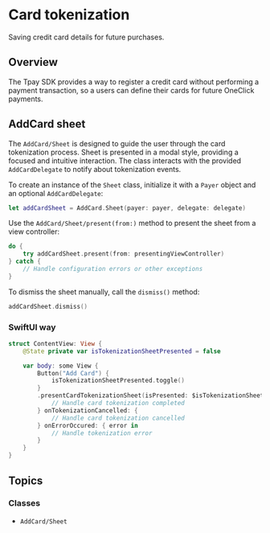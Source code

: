 # Card tokenization

Saving credit card details for future purchases. 

## Overview

The Tpay SDK provides a way to register a credit card without performing a payment transaction, so a users can define their cards for future OneClick payments.

## AddCard sheet

The ``AddCard/Sheet`` is designed to guide the user through the card tokenization process. Sheet is presented in a modal style, providing a focused and intuitive interaction. The class interacts with the provided ``AddCardDelegate`` to notify about tokenization events.

To create an instance of the `Sheet` class, initialize it with a `Payer` object and an optional `AddCardDelegate`:

```swift
let addCardSheet = AddCard.Sheet(payer: payer, delegate: delegate)
```

Use the ``AddCard/Sheet/present(from:)`` method to present the sheet from a view controller:

```swift
do {
    try addCardSheet.present(from: presentingViewController)
} catch {
    // Handle configuration errors or other exceptions
}
```

To dismiss the sheet manually, call the `dismiss()` method:

```swift
addCardSheet.dismiss()
```

### SwiftUI way

```swift
struct ContentView: View {
    @State private var isTokenizationSheetPresented = false

    var body: some View {
        Button("Add Card") {
            isTokenizationSheetPresented.toggle()
        }
        .presentCardTokenizationSheet(isPresented: $isTokenizationSheetPresented) {
            // Handle card tokenization completed
        } onTokenizationCancelled: {
            // Handle card tokenization cancelled
        } onErrorOccured: { error in
            // Handle tokenization error
        }
    }
}
```

## Topics

### Classes

- ``AddCard/Sheet``
